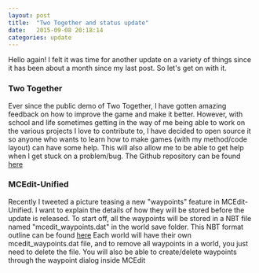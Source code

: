 ```yaml
---
layout: post
title:  "Two Together and status update"
date:   2015-09-08 20:18:14
categories: update
---
```

Hello again! I felt it was time for another update on a variety of things
since it has been about a month since my last post. So let's get on with it.

<h3>Two Together</h3>
Ever since the public demo of Two Together, I have gotten amazing feedback
on how to improve the game and make it better. However, with school and
life sometimes getting in the way of me being able to work on the various
projects I love to contribute to, I have decided to open source it so
anyone who wants to learn how to make games (with my method/code layout)
can have some help. This will also allow me to be able to get help when 
I get stuck on a problem/bug. The Github repository can be found <a href="https://github.com/Podshot/TwoTogether">here</a>

<h3>MCEdit-Unified</h3>
Recently I tweeted a picture teasing a new "waypoints" feature in MCEdit-Unified.
I want to explain the details of how they will be stored before the update is
released. To start off, all the waypoints will be stored in a NBT file named "mcedit_waypoints.dat"
in the world save folder. This NBT format outline can be found <a href="https://gist.github.com/Podshot/c30d9b980cde4e7485d6">here</a>
Each world will have their own mcedit_waypoints.dat file, and to remove all waypoints in a world,
you just need to delete the file. You will also be able to create/delete waypoints through the waypoint dialog inside MCEdit 